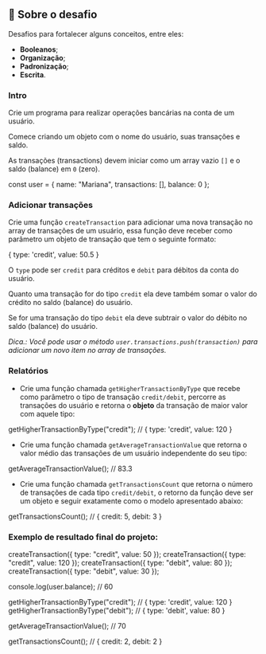 
## 🚀  Sobre o desafio

Desafios para fortalecer alguns conceitos, entre eles:

-   **Booleanos**;
-   **Organização**;
-   **Padronização**;
-   **Escrita**.

### [](https://github.com/rocketseat-education/bootcamp-launchbase-desafios-01/blob/master/desafios/01-4-aplicacao-operacoes-bancarias.md#intro)Intro

Crie um programa para realizar operações bancárias na conta de um usuário.

Comece criando um objeto com o nome do usuário, suas transações e saldo.

As transações (transactions) devem iniciar como um array vazio  `[]`  e o saldo (balance) em  `0`  (zero).

const user = {
  name: "Mariana",
  transactions: [],
  balance: 0
};

### [](https://github.com/rocketseat-education/bootcamp-launchbase-desafios-01/blob/master/desafios/01-4-aplicacao-operacoes-bancarias.md#adicionar-transa%C3%A7%C3%B5es)Adicionar transações

Crie uma função  `createTransaction`  para adicionar uma nova transação no array de transações de um usuário, essa função deve receber como parâmetro um objeto de transação que tem o seguinte formato:

{
  type: 'credit',
  value: 50.5
}

O  `type`  pode ser  `credit`  para créditos e  `debit`  para débitos da conta do usuário.

Quanto uma transação for do tipo  `credit`  ela deve também somar o valor do crédito no saldo (balance) do usuário.

Se for uma transação do tipo  `debit`  ela deve subtrair o valor do débito no saldo (balance) do usuário.

_Dica.: Você pode usar o método  `user.transactions.push(transaction)`  para adicionar um novo item no array de transações._

### [](https://github.com/rocketseat-education/bootcamp-launchbase-desafios-01/blob/master/desafios/01-4-aplicacao-operacoes-bancarias.md#relat%C3%B3rios)Relatórios

-   Crie uma função chamada  `getHigherTransactionByType`  que recebe como parâmetro o tipo de transação  `credit/debit`, percorre as transações do usuário e retorna o  **objeto**  da transação de maior valor com aquele tipo:

getHigherTransactionByType("credit"); // { type: 'credit', value: 120 }

-   Crie uma função chamada  `getAverageTransactionValue`  que retorna o valor médio das transações de um usuário independente do seu tipo:

getAverageTransactionValue(); // 83.3

-   Crie uma função chamada  `getTransactionsCount`  que retorna o número de transações de cada tipo  `credit/debit`, o retorno da função deve ser um objeto e seguir exatamente como o modelo apresentado abaixo:

getTransactionsCount(); // { credit: 5, debit: 3 }

### [](https://github.com/rocketseat-education/bootcamp-launchbase-desafios-01/blob/master/desafios/01-4-aplicacao-operacoes-bancarias.md#exemplo-de-resultado-final-do-projeto)Exemplo de resultado final do projeto:

createTransaction({ type: "credit", value: 50 });
createTransaction({ type: "credit", value: 120 });
createTransaction({ type: "debit", value: 80 });
createTransaction({ type: "debit", value: 30 });

console.log(user.balance); // 60

getHigherTransactionByType("credit"); // { type: 'credit', value: 120 }
getHigherTransactionByType("debit"); // { type: 'debit', value: 80 }

getAverageTransactionValue(); // 70

getTransactionsCount(); // { credit: 2, debit: 2 }